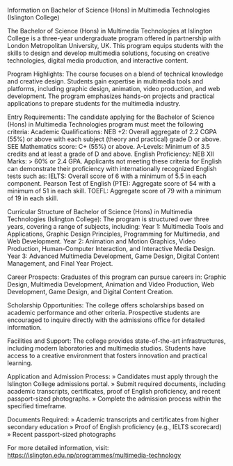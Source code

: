 Information on Bachelor of Science (Hons) in Multimedia Technologies (Islington College)

The Bachelor of Science (Hons) in Multimedia Technologies at Islington College is a three-year undergraduate program offered in partnership with London Metropolitan University, UK. This program equips students with the skills to design and develop multimedia solutions, focusing on creative technologies, digital media production, and interactive content.

Program Highlights:
The course focuses on a blend of technical knowledge and creative design. Students gain expertise in multimedia tools and platforms, including graphic design, animation, video production, and web development. The program emphasizes hands-on projects and practical applications to prepare students for the multimedia industry.

Entry Requirements:
The candidate applying for the Bachelor of Science (Hons) in Multimedia Technologies program must meet the following criteria:
Academic Qualifications:
NEB +2: Overall aggregate of 2.2 CGPA (55%) or above with each subject (theory and practical) grade D or above.
SEE Mathematics score: C+ (55%) or above.
A-Levels: Minimum of 3.5 credits and at least a grade of D and above.
English Proficiency:
NEB XII Marks: > 60% or 2.4 GPA.
Applicants not meeting these criteria for English can demonstrate their proficiency with internationally recognized English tests such as:
IELTS: Overall score of 6 with a minimum of 5.5 in each component.
Pearson Test of English (PTE): Aggregate score of 54 with a minimum of 51 in each skill.
TOEFL: Aggregate score of 79 with a minimum of 19 in each skill.

Curricular Structure of Bachelor of Science (Hons) in Multimedia Technologies (Islington College):
The program is structured over three years, covering a range of subjects, including:
Year 1: Multimedia Tools and Applications, Graphic Design Principles, Programming for Multimedia, and Web Development.
Year 2: Animation and Motion Graphics, Video Production, Human-Computer Interaction, and Interactive Media Design.
Year 3: Advanced Multimedia Development, Game Design, Digital Content Management, and Final Year Project.

Career Prospects:
Graduates of this program can pursue careers in:
Graphic Design, Multimedia Development, Animation and Video Production, Web Development, Game Design, and Digital Content Creation.

Scholarship Opportunities:
The college offers scholarships based on academic performance and other criteria. Prospective students are encouraged to inquire directly with the admissions office for detailed information.

Facilities and Support:
The college provides state-of-the-art infrastructures, including modern laboratories and multimedia studios. Students have access to a creative environment that fosters innovation and practical learning.

Application and Admission Process:
» Candidates must apply through the Islington College admissions portal.
» Submit required documents, including academic transcripts, certificates, proof of English proficiency, and recent passport-sized photographs.
» Complete the admission process within the specified timeframe.

Documents Required:
» Academic transcripts and certificates from higher secondary education
» Proof of English proficiency (e.g., IELTS scorecard)
» Recent passport-sized photographs

For more detailed information, visit: https://islington.edu.np/programmes/multimedia-technology